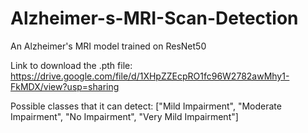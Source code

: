 # Alzheimer-s-MRI-Scan-Detection
An Alzheimer's MRI model trained on ResNet50 

Link to download the .pth file:  https://drive.google.com/file/d/1XHpZZEcpRO1fc96W2782awMhy1-FkMDX/view?usp=sharing

Possible classes that it can detect: ["Mild Impairment", "Moderate Impairment", "No Impairment", "Very Mild Impairment"]

